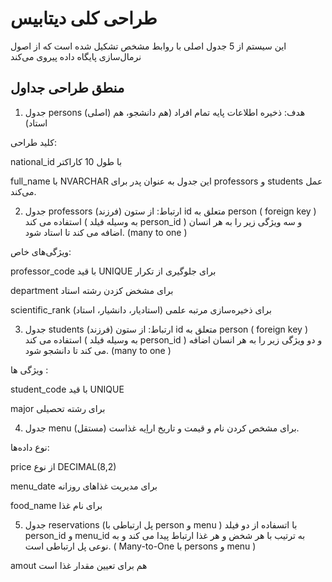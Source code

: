 # طراحی کلی دیتابیس

این سیستم از 5 جدول اصلی با روابط مشخص تشکیل شده است که از اصول نرمال‌سازی پایگاه داده پیروی می‌کند 

## منطق طراحی جداول
1. جدول persons (اصلی)
هدف: ذخیره اطلاعات پایه تمام افراد (هم دانشجو، هم استاد)

کلید طراحی:

national_id با طول 10 کاراکتر 

full_name با NVARCHAR 
این جدول به عنوان پدر برای professors و students عمل می‌کند. 


2. جدول professors (فرزند)
ارتباط: از ستون id متعلق به person ( foreign key ) استفاده می کند ( به وسیله فیلد person_id ) و سه ویژگی زیر را به هر انسان اضافه می کند تا استاد شود. (many to one )

ویژگی‌های خاص:

professor_code با قید UNIQUE برای جلوگیری از تکرار

department برای مشخض کزدن رشته استاد

scientific_rank برای ذخیره‌سازی مرتبه علمی (استادیار، دانشیار، استاد)

3. جدول students (فرزند)
ارتباط: از ستون id متعلق به person ( foreign key ) استفاده می کند ( به وسیله فیلد person_id ) و دو ویژگی زیر را به هر انسان اضافه می کند تا دانشجو شود. (many to one )

ویژگی ها :

student_code با قید UNIQUE

major برای رشته تحصیلی

4. جدول menu (مستقل)
برای مشخص کردن نام و قیمت و تاریخ اراِیه غذاست.

نوع داده‌ها:

price از نوع DECIMAL(8,2)

menu_date برای مدیریت غذاهای روزانه

food_name برای نام غذا

5. جدول reservations (پل ارتباطی با person و menu )
با اتسفاده از دو فیلد person_id و menu_id به ترتیب با هر شخض و هر غذا ارتباط پیدا می کند و به نوعی پل ارتباطی است. ( Many-to-One با persons و menu )

amout هم برای تعیین مقدار غذا است


